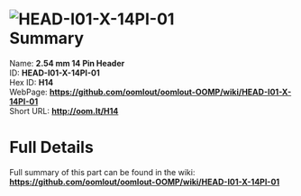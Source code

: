 
![HEAD-I01-X-14PI-01](https://github.com/oomlout/oomlout-OOMP/blob/master/parts/HEAD-I01-X-14PI-01/HEAD-I01-X-14PI-01_420.jpg)   
Summary
=================
  
Name: __2.54 mm 14 Pin Header__    
ID: __HEAD-I01-X-14PI-01__   
Hex ID: __H14__   
WebPage: __https://github.com/oomlout/oomlout-OOMP/wiki/HEAD-I01-X-14PI-01__   
Short URL: __http://oom.lt/H14__   

Full Details
==========================
Full summary of this part can be found in the wiki:   
__https://github.com/oomlout/oomlout-OOMP/wiki/HEAD-I01-X-14PI-01__    

